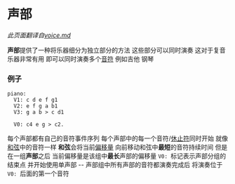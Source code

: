 # 声部

*此页面翻译自[voice.md](../voice.md)*

**声部**提供了一种将乐器细分为独立部分的方法 这些部分可以同时演奏 这对于复音乐器非常有用 即可以同时演奏多个[音符](notes_zh_cn.md) 例如吉他 钢琴

### 例子

```alda
piano:
  V1: c d e f g1
  V2: e f g a b1
  V3: g a b > c d1

  V0: c4 e g > c2.
```

每个声部都有自己的音符事件序列 每个声部中的每一个音符/[休止符](rests_zh_cn.md)同时开始 就像[和弦](chords_zh_cn.md)中的音符一样 **和弦**会将当前[偏移量](offset_zh_cn.md) 向前移动和弦中**最短**的音符持续时间 但是在一组**声部**之后 当前偏移量是该组中**最长**声部的偏移量 `V0: `标记表示声部分组的结束点 并开始使用单声部 -- 声部组中所有声部的音符都演奏完成后 将演奏位于`V0: `后面的第一个音符
